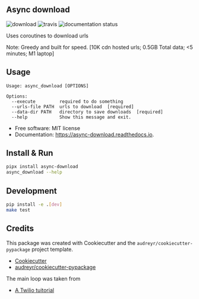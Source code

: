 Async download
--------------

![download](https://img.shields.io/pypi/v/async_download.svg "download") ![travis](https://img.shields.io/travis/danwald/async_download.svg) ![documentation status](https://readthedocs.org/projects/async-download/badge/?version=latest)


Uses coroutines to download urls

Note: Greedy and built for speed. [10K cdn hosted urls; 0.5GB Total data; <5 minutes; M1 laptop]

Usage
-----

```
Usage: async_download [OPTIONS]

Options:
  --execute         required to do something
  --urls-file PATH  urls to download  [required]
  --data-dir PATH   directory to save downloads  [required]
  --help            Show this message and exit.

```

* Free software: MIT license
* Documentation: https://async-download.readthedocs.io.


Install & Run
-------------
```bash
pipx install async-download
async_download --help
```

Development
-----------
```bash
pip install -e .[dev]
make test
```

Credits
-------

This package was created with Cookiecutter and the `audreyr/cookiecutter-pypackage` project template.

- [Cookiecutter](https://github.com/audreyr/cookiecutter)
- [audreyr/cookiecutter-pypackage](https://github.com/audreyr/cookiecutter-pypackage)

The main loop was taken from
- [A Twilio tuitorial](https://www.twilio.com/blog/asynchronous-http-requests-in-python-with-aiohttp)
